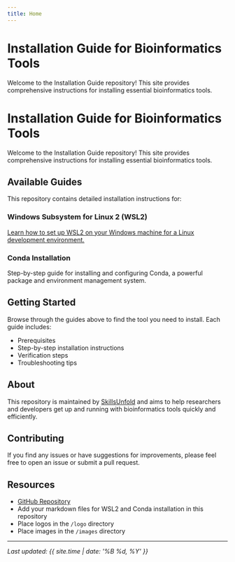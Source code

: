 ```yaml
---
title: Home
---
```


# Installation Guide for Bioinformatics Tools

Welcome to the Installation Guide repository! This site provides comprehensive instructions for installing essential bioinformatics tools.

# Installation Guide for Bioinformatics Tools

Welcome to the Installation Guide repository! This site provides comprehensive instructions for installing essential bioinformatics tools.

## Available Guides

This repository contains detailed installation instructions for:

### Windows Subsystem for Linux 2 (WSL2)
[Learn how to set up WSL2 on your Windows machine for a Linux development environment.](wsl_linux_setup.html)

### Conda Installation
Step-by-step guide for installing and configuring Conda, a powerful package and environment management system.

## Getting Started

Browse through the guides above to find the tool you need to install. Each guide includes:
- Prerequisites
- Step-by-step installation instructions
- Verification steps
- Troubleshooting tips

## About

This repository is maintained by [SkillsUnfold](https://github.com/SkillsUnfold) and aims to help researchers and developers get up and running with bioinformatics tools quickly and efficiently.

## Contributing

If you find any issues or have suggestions for improvements, please feel free to open an issue or submit a pull request.

## Resources

- [GitHub Repository](https://github.com/SkillsUnfold/Installation)
- Add your markdown files for WSL2 and Conda installation in this repository
- Place logos in the `/logo` directory
- Place images in the `/images` directory

---

*Last updated: {{ site.time | date: '%B %d, %Y' }}*
